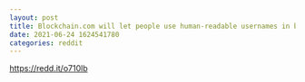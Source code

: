 ```yaml
--- 
layout: post 
title: Blockchain.com will let people use human-readable usernames in blockchain transactions 
date: 2021-06-24 1624541780 
categories: reddit 
--- 
```

https://redd.it/o710lb